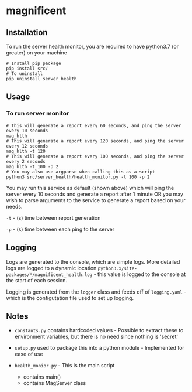 # magnificent

## Installation

To run the server health monitor, you are required to have python3.7 (or greater) on your machine

```
# Install pip package
pip install src/
# To uninstall
pip uninstall server_health
```
## Usage

### To run server monitor

```
# This will generate a report every 60 seconds, and ping the server every 10 seconds
mag_hlth
# This will generate a report every 120 seconds, and ping the server every 12 seconds
mag_hlth -t 120
# This will generate a report every 100 seconds, and ping the server every 2 seconds
mag_hlth -t 100 -p 2
# You may also use argparse when calling this as a script
python3 src/server_health/health_monitor.py -t 100 -p 2
```

You may run this service as default (shown above) which will ping the server every 10 seconds and generate a report after 1 minute OR you may wish to parse arguments to the service to generate a report based on your needs.

`-t` - (s) time between report generation

`-p` - (s) time between each ping to the server 

## Logging
Logs are generated to the console, which are simple logs. More detailed logs are logged to a dynamic location `python3.x/site-packages/*/magnificent_health.log` - this value is logged to the console at the start of each session.

Logging is generated from the `logger` class and feeds off of `logging.yaml` - which is the configutation file used to set up logging.


## Notes

- `constants.py` contains hardcoded values - Possible to extract these to environment variables, but there is no need since nothing is 'secret'

- `setup.py` used to package this into a python module - Implemented for ease of use

- `health_monior.py` - This is the main script
    - contains main()
    - contains MagServer class
